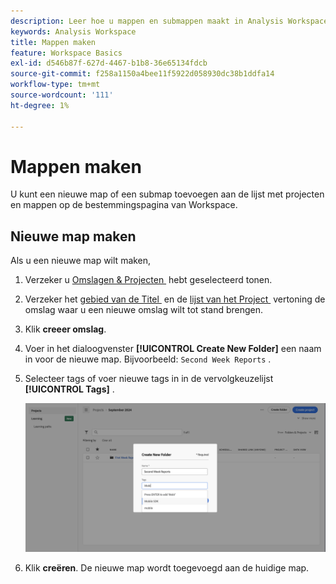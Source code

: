 ```yaml
---
description: Leer hoe u mappen en submappen maakt in Analysis Workspace.
keywords: Analysis Workspace
title: Mappen maken
feature: Workspace Basics
exl-id: d546b87f-627d-4467-b1b8-36e65134fdcb
source-git-commit: f258a1150a4bee11f5922d058930dc38b1ddfa14
workflow-type: tm+mt
source-wordcount: '111'
ht-degree: 1%

---
```


# Mappen maken

U kunt een nieuwe map of een submap toevoegen aan de lijst met projecten en mappen op de bestemmingspagina van Workspace.

## Nieuwe map maken

Als u een nieuwe map wilt maken,

1. Verzeker u [&#x200B; Omslagen &amp; Projecten &#x200B;](/help/analyze/analysis-workspace/build-workspace-project/freeform-overview.md#show-selector) hebt geselecteerd tonen.

1. Verzeker het [&#x200B; gebied van de Titel &#x200B;](/help/analyze/analysis-workspace/build-workspace-project/freeform-overview.md#title-area) en de [&#x200B; lijst van het Project &#x200B;](/help/analyze/analysis-workspace/build-workspace-project/freeform-overview.md#project-list) vertoning de omslag waar u een nieuwe omslag wilt tot stand brengen.

1. Klik **creeer omslag**.

1. Voer in het dialoogvenster **[!UICONTROL Create New Folder]** een naam in voor de nieuwe map. Bijvoorbeeld: `Second Week Reports` .

1. Selecteer tags of voer nieuwe tags in in de vervolgkeuzelijst **[!UICONTROL Tags]** .

   ![&#x200B; creeer nieuwe omslag &#x200B;](../assets/create-new-folder.png)

1. Klik **creëren**.
De nieuwe map wordt toegevoegd aan de huidige map.

<!--
# Create folders

You can add a new folder or a subfolder to the list of projects and folders on your Workspace landing page.

## Create a new folder {#create-new-folder}

To create a new folder,

1.  Click **Create new**.

1.  Enter a Name for the new folder.

1.  Select tags from the drop-down menu or add net-new tags.

    ![](/help/analyze/analysis-workspace/build-workspace-project/assets/select-tags.png)

1.  Click **Create**.

    ![](/help/analyze/analysis-workspace/build-workspace-project/assets/create.png)

    The new folder is added in the main list of projects and folders.

    ![](/help/analyze/analysis-workspace/build-workspace-project/assets/create-new-listed.png)

## Create a subfolder {#create-subfolder}

Subfolders allow you to provide additional levels of project management and organization.

To create a subfolder when you have an existing folder open,

1.  Click **Create a new folder**.

    ![](/help/analyze/analysis-workspace/build-workspace-project/assets/create-subfolder2.png)

1.  Enter a subfolder name and add any necessary tags.

    ![](/help/analyze/analysis-workspace/build-workspace-project/assets/create-subfolder-name.png)

1.  Click **Create**.

    The new subfolder is added to the list of projects and subfolders.

    ![](/help/analyze/analysis-workspace/build-workspace-project/assets/create-subfolder-added.png)

    >[!NOTE]
    >
    >You can create up to 10-levels of subfolders in a single folder.

    ![](/help/analyze/analysis-workspace/build-workspace-project/assets/create-subfolder-limit.png)

-->